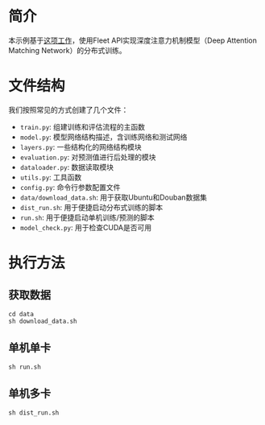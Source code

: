 # 简介
本示例基于[这项工作](https://github.com/PaddlePaddle/Research/tree/master/NLP/ACL2018-DAM)，使用Fleet API实现深度注意力机制模型（Deep Attention Matching Network）的分布式训练。

# 文件结构

我们按照常见的方式创建了几个文件：

* `train.py`: 组建训练和评估流程的主函数
* `model.py`: 模型网络结构描述，含训练网络和测试网络
* `layers.py`: 一些结构化的网络结构模块
* `evaluation.py`: 对预测值进行后处理的模块
* `dataloader.py`: 数据读取模块
* `utils.py`: 工具函数
* `config.py`: 命令行参数配置文件
* `data/download_data.sh`: 用于获取Ubuntu和Douban数据集
* `dist_run.sh`: 用于便捷启动分布式训练的脚本
* `run.sh`: 用于便捷启动单机训练/预测的脚本
* `model_check.py`: 用于检查CUDA是否可用


# 执行方法

## 获取数据

``` code::bash
cd data
sh download_data.sh
```

## 单机单卡

``` code::bash
sh run.sh
```

## 单机多卡

``` code::bash
sh dist_run.sh
```
